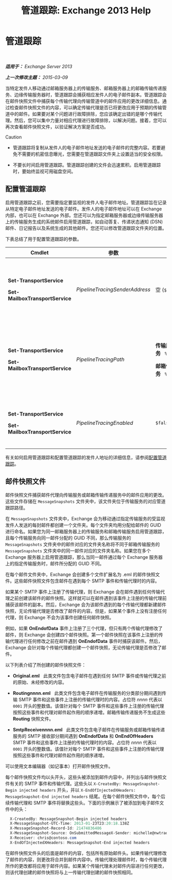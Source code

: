 ﻿---
title: '管道跟踪: Exchange 2013 Help'
TOCTitle: 管道跟踪
ms:assetid: e7780499-9a6f-48b1-aea8-df88ecd8b18a
ms:mtpsurl: https://technet.microsoft.com/zh-cn/library/Bb125018(v=EXCHG.150)
ms:contentKeyID: 52061573
ms.date: 01/11/2018
mtps_version: v=EXCHG.150
ms.translationtype: HT
---

# 管道跟踪

 

_**适用于：** Exchange Server 2013_

_**上一次修改主题：** 2015-03-09_

当特定发件人移动通过邮箱服务器上的传输服务、邮箱服务器上的邮箱传输传递服务、边缘传输服务器时，管道跟踪会捕获相应发件人的电子邮件副本。管道跟踪会在邮件快照文件中捕获每个传输代理向传输管道中的邮件应用的更改详细信息。通过检查邮件快照文件的内容，可以确定传输代理是否已将更改应用于预期的传输管道中的邮件。如果要对某个问题进行故障排除，您应该确定出错的是哪个传输代理。然后，您可以集中力量对相应代理进行故障排除，以解决问题。接着，您可以再次查看邮件快照文件，以验证解决方案是否成功。

> [!CAUTION]  
> <ul>
> <li><p>管道跟踪将复制从发件人的电子邮件地址发送的电子邮件的完整内容。若要避免不需要的机密信息曝光，您需要在管道跟踪文件夹上设置适当的安全权限。</p></li>
> <li><p>不要长时间启用管道跟踪。管道跟踪创建的文件会迅速累积。启用管道跟踪时，要始终监视可用磁盘空间。</p></li>
> </ul>


## 配置管道跟踪

启用管道跟踪之前，您需要指定要监视的发件人电子邮件地址。管道跟踪旨在记录从特定电子邮件地址发送的电子邮件。发件人的电子邮件地址可以在 Exchange 内部，也可以在 Exchange 外部。您还可以为指定邮箱服务器或边缘传输服务器上的传输服务生成的系统邮件启用管道跟踪，如自动答复、传递状态通知 (DSN) 邮件、日记报告以及系统生成的其他邮件。您还可以修改管道跟踪文件夹的位置。

下表总结了用于配置管道跟踪的参数。


<table>
<colgroup>
<col style="width: 25%" />
<col style="width: 25%" />
<col style="width: 25%" />
<col style="width: 25%" />
</colgroup>
<thead>
<tr class="header">
<th>Cmdlet</th>
<th>参数</th>
<th>默认值</th>
<th>说明</th>
</tr>
</thead>
<tbody>
<tr class="odd">
<td><p><strong>Set-TransportService</strong></p>
<p><strong>Set-MailboxTransportService</strong></p></td>
<td><p><em>PipelineTracingSenderAddress</em></p></td>
<td><p>空 (<code>$null</code>)</p></td>
<td><p>指定要监视的发件人电子邮件地址。</p>
<p>指定值 &quot;&lt;&gt;&quot; 可以监视由服务器上的指定传输服务发送的系统生成邮件。</p></td>
</tr>
<tr class="even">
<td><p><strong>Set-TransportService</strong></p>
<p><strong>Set-MailboxTransportService</strong></p></td>
<td><p><em>PipelineTracingPath</em></p></td>
<td><p><strong>传输服务</strong>   <code>%ExchangeInstallPath%TransportRoles\Logs\Hub\PipelineTracing</code></p>
<p><strong>邮箱传输服务</strong>   <code>%ExchangeInstallPath%TransportRoles\Logs\Mailbox\PipelineTracing</code></p></td>
<td><p>必须为本地服务器上的路径。不支持 UNC 路径。</p>
<p>指定路径包含用于存储管道跟踪文件的 <code>MessageSnapshots</code> 文件夹。</p></td>
</tr>
<tr class="odd">
<td><p><strong>Set-TransportService</strong></p>
<p><strong>Set-MailboxTransportService</strong></p></td>
<td><p><em>PipelineTracingEnabled</em></p></td>
<td><p><code>$false</code></p></td>
<td><p>在您配置要监视的发件人地址后，只能为服务器上的指定传输服务启用管道跟踪。</p></td>
</tr>
</tbody>
</table>


有关如何启用管道跟踪和配置管道跟踪的发件人地址的详细信息，请参阅[配置管道跟踪](configure-pipeline-tracing-exchange-2013-help.md)。

## 邮件快照文件

邮件快照文件捕获邮件代理向传输服务或邮箱传输传递服务中的邮件应用的更改。这些文件存储在 `MessageSnapshots` 文件夹中，该文件夹位于传输服务的对应管道跟踪路径。

在 `MessageSnapshots` 文件夹中，Exchange 会为移动通过指定传输服务的受监视发件人发送的每封邮件都创建一个文件夹。每个文件夹均用分配给邮件的 GUID 进行命名。如果您为同一邮箱服务器上的传输服务和邮箱传输服务启用管道跟踪，且每个传输服务向同一邮件分配的 GUID 不同，那么传输服务的 `MessageSnapshots` 文件夹中的邮件对应的文件夹名称将不同于邮箱传输服务的 `MessageSnapshots` 文件夹中的同一邮件对应的文件夹名称。如果您在多个 Exchange 服务器上启用管道跟踪，那么当同一邮件通过每个 Exchange 服务器上的指定传输服务时，邮件所分配的 GUID 不同。

在每个邮件文件夹中，Exchange 会创建多个文件扩展名为 .eml 的邮件快照文件。这些邮件快照文件包含邮件在遇到每个 SMTP 事件和传输代理时的内容。

如果某个 SMTP 事件上注册了传输代理，则 Exchange 会在邮件遇到任何传输代理之前创建该邮件的邮件快照。这样就可以在邮件遇到该事件上注册的传输代理前捕获该邮件的副本。然后，Exchange 会为该邮件遇到的每个传输代理都新建邮件快照，无论传输代理是否修改了邮件的内容。但是，如果某个事件上没有注册任何代理，则 Exchange 不会为该事件创建任何邮件快照。

例如，如果 **OnEndofData** 事件上注册了三个代理，但只有两个传输代理修改了邮件，则 Exchange 会创建四个邮件快照。第一个邮件快照在该事件上注册的传输代理进行任何修改之前在邮件遇到 **OnEndofData** 事件时捕获该邮件。然后，Exchange 会针对每个传输代理都创建一个邮件快照，无论传输代理是否修改了邮件。

以下列表介绍了所创建的邮件快照文件：

  - **Original.eml**   此类文件包含电子邮件在遇到任何 SMTP 事件或传输代理之前的原始、未经修改的内容。

  - **Routingnnnn.eml**   此类文件包含电子邮件在传输服务的分类部分期间遇到传输 SMTP 事件和这些事件上注册的传输代理时的内容。占位符 *nnnn* 代表以 `0001` 开头的整数值。该值针对每个 SMTP 事件和这些事件上注册的传输代理按照这些事件和代理对邮件起作用的顺序递增。邮箱传输传递服务不生成这些 **Routing** 快照文件。

  - **SmtpReceivennnn.eml**   此类文件包含电子邮件在传输服务或邮箱传输传递服务的 SMTP 接收部分期间遇到 **OnEndofData** 和 **OnEndOfHeaders** SMTP 事件和这些事件上注册的传输代理时的内容。占位符 *nnnn* 代表以 `0001` 开头的整数值。该值针对每个 SMTP 事件和这些事件上注册的传输代理按照这些事件和代理对邮件起作用的顺序递增。

可以使用文本编辑器（如记事本）打开邮件快照文件。

每个邮件快照文件均以头开头，这些头被添加到邮件内容中，并列出与邮件快照文件有关的 SMTP 事件和传输代理。这些头以 `X-CreatedBy: MessageSnapshot-Begin injected headers` 开头，并以 `X-EndOfInjectedXHeaders: MessageSnapshot-End injected headers` 结尾。在每个邮件快照文件中，每个后续传输代理和 SMTP 事件将替换这些头。下面的示例展示了被添加到电子邮件文件中的头：

  ```powershell
    X-CreatedBy: MessageSnapshot-Begin injected headers
    X-MessageSnapshot-UTC-Time: 2013-01-23T23:20:18.138Z
    X-MessageSnapshot-Record-Id: 21474836486
    X-MessageSnapshot-Source: OnSubmittedMessageX-Sender: michelle@nwtraders.com
    X-Receiver: chris@contoso.com
    X-EndOfInjectedXHeaders: MessageSnapshot-End injected headers
  ```
  
在邮件快照文件头的后面是邮件的内容，包括所有原始邮件头。如果传输代理修改了邮件的内容，则更改将合并到邮件内容中。传输代理处理邮件时，每个传输代理所作的更改都将应用于邮件内容。如果某个传输代理未对邮件内容进行任何更改，则该代理创建的邮件快照将与上一传输代理创建的邮件快照相同。

